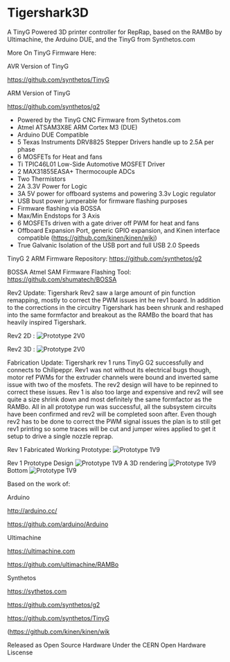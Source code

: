 Tigershark3D
============

A TinyG Powered 3D printer controller for RepRap, based on the RAMBo by Ultimachine, the Arduino DUE, and the TinyG from Synthetos.com

More On TinyG Firmware Here:

AVR Version of TinyG

https://github.com/synthetos/TinyG

ARM Version of TinyG

https://github.com/synthetos/g2

- Powered by the TinyG CNC Firmware from Sythetos.com
- Atmel ATSAM3X8E ARM Cortex M3 (DUE)
- Arduino DUE Compatible
- 5 Texas Instruments DRV8825 Stepper Drivers handle up to 2.5A per phase
- 6 MOSFETs for Heat and fans
- Ti TPIC46L01 Low-Side Automotive MOSFET Driver
- 2 MAX31855EASA+ Thermocouple ADCs
- Two Thermistors
- 2A 3.3V Power for Logic
- 3A 5V power for offboard systems and powering 3.3v Logic regulator
- USB bust power jumperable for firmware flashing purposes
- Firmware flashing via BOSSA
- Max/Min Endstops for 3 Axis
- 6 MOSFETs driven with a gate driver off PWM for heat and fans
- Offboard Expansion Port, generic GPIO expansion, and Kinen interface compatible (https://github.com/kinen/kinen/wiki)
-  True Galvanic Isolation of the USB port and full USB 2.0 Speeds

TinyG 2 ARM Firmware Repository: https://github.com/synthetos/g2

BOSSA Atmel SAM Firmware Flashing Tool: https://github.com/shumatech/BOSSA

Rev2 Update:
Tigershark Rev2 saw a large amount of pin function remapping, mostly to correct the PWM issues int he rev1 board. In addition to the corrections in the circuitry Tigershark has been shrunk and reshaped into the same formfactor and breakout as the RAMBo the board that has heavily inspired Tigershark.

Rev2 2D :
![Prototype 2V0](PCB-Rev2/Tigershark_v2_2D.png)

Rev2 3D :
![Prototype 2V0](PCB-Rev2/Tigershark_v2_3D.png)

Fabrication Update:
Tigershark rev 1 runs TinyG G2 successfully and connects to Chilipeppr. Rev1 was not without its electrical bugs though, motor ref PWMs for the extruder channels were bound and inverted same issue with two of the mosfets. The rev2 design will have to be repinned to correct these issues. Rev 1 is also too large and expensive and rev2 will see quite a size shrink down and most definitely the same formfactor as the RAMBo. All in all prototype run was successful, all the subsystem circuits have been confirmed and rev2 will be completed soon after. Even though rev2 has to be done to correct the PWM signal issues the plan is to still get rev1 printing so some traces will be cut and jumper wires applied to get it setup to drive a single nozzle reprap.

Rev 1 Fabricated Working Prototype:
![Prototype 1V9](PCB-Fabrication-Fixes/IMG_1777.JPG)

Rev 1 Prototype Design
![Prototype 1V9](PCB/Tigershark2D.png)
A 3D rendering
![Prototype 1V9](PCB/tigershark3d.png)
Bottom
![Prototype 1V9](PCB/tigershark3dbtm.png)

Based on the work of:

Arduino

http://arduino.cc/

https://github.com/arduino/Arduino

Ultimachine

https://ultimachine.com

https://github.com/ultimachine/RAMBo

Synthetos

https://sythetos.com

https://github.com/synthetos/g2

https://github.com/synthetos/TinyG

(https://github.com/kinen/kinen/wik

Released as Open Source Hardware Under the CERN Open Hardware Liscense
